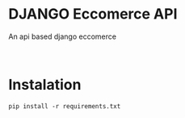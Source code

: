 # DJANGO Eccomerce API
An api based django eccomerce

<br />

# Instalation
`pip install -r requirements.txt`